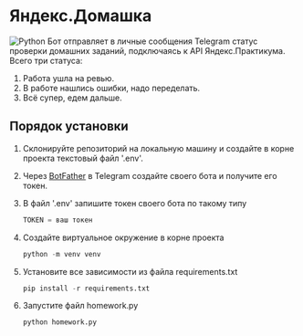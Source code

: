 # Яндекс.Домашка
![Python](https://img.shields.io/badge/Python-14354C?style=for-the-badge&logo=python&logoColor=white)
Бот отправляет в личные сообщения Telegram статус проверки домашних заданий, подключаясь к API Яндекс.Практикума.
Всего три статуса:

1. Работа ушла на ревью.
2. В работе нашлись ошибки, надо переделать.
3. Всё супер, едем дальше.

## Порядок установки

1. Склонируйте репозиторий на локальную машину и создайте в корне проекта текстовый файл '.env'.

2. Через [BotFather](https://t.me/BotFather) в Telegram создайте своего бота и получите его токен.

3. В файл '.env' запишите токен своего бота по такому типу
    ```python
    TOKEN = ваш токен
    ```
5. Создайте виртуальное окружение в корне проекта
    ```python
    python -m venv venv
    ```

4. Установите все зависимости из файла requirements.txt
    ```python
    pip install -r requirements.txt
    ```
    
5. Запустите файл homework.py
    ```python
    python homework.py
    ```
